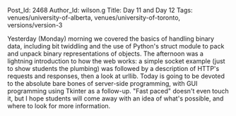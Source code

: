 Post_Id: 2468
Author_Id: wilson.g
Title: Day 11 and Day 12
Tags: venues/university-of-alberta, venues/university-of-toronto, versions/version-3

<p>Yesterday (Monday) morning we covered the basics of handling binary data, including bit twiddling and the use of Python's struct module to pack and unpack binary representations of objects.  The afternoon was a lightning introduction to how the web works: a simple socket example (just to show students the plumbing) was followed by a description of HTTP's requests and responses, then a look at urllib.  Today is going to be devoted to the absolute bare bones of server-side programming, with GUI programming using Tkinter as a follow-up.  "Fast paced" doesn't even touch it, but I hope students will come away with an idea of what's possible, and where to look for more information.</p>
